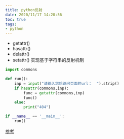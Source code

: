 ```yaml
---
title: python反射
date: 2020/11/17 14:20:56
toc: true
tags:
- python
---
```



* getattr()
* hasattr()
* delattr()
* setattr()
实现基于字符串的反射机制

```py
import commons

def run():
    inp = input("请输入您想访问页面的url：  ").strip()
    if hasattr(commons,inp):
        func = getattr(commons,inp)
        func()
    else:
        print("404")

if __name__ == '__main__':
    run()

```

[参考](https://www.liujiangblog.com/course/python/48)

